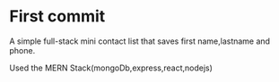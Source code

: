 # First commit

A simple full-stack mini contact list that saves first name,lastname and phone.

Used the MERN Stack(mongoDb,express,react,nodejs)
